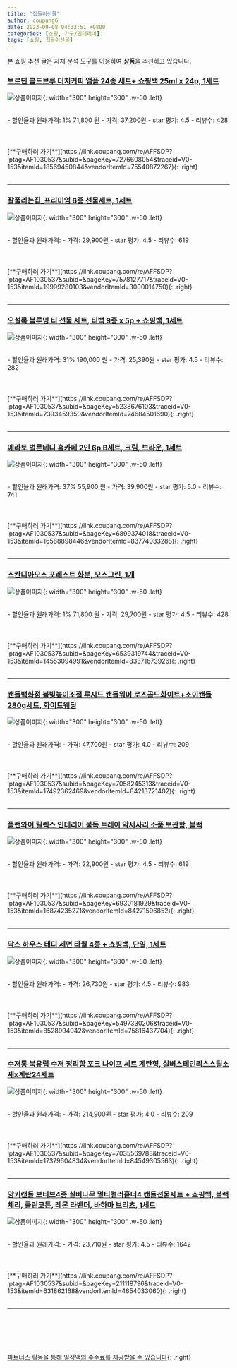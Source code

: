 ```yaml
---
title: "집들이선물"
author: coupang6
date: 2023-09-08 04:33:51 +0800
categories: [쇼핑, 가구/인테리어]
tags: [쇼핑, 집들이선물]
---
```


본 쇼핑 추천 글은 자체 분석 도구를 이용하여 [**상품**](https://link.coupang.com/a/bao1ui)을 추천하고 있습니다.

### [보르딘 콜드브루 더치커피 앰플 24종 세트+ 쇼핑백 25ml x 24p, 1세트](https://link.coupang.com/re/AFFSDP?lptag=AF1030537&subid=&pageKey=7276608054&traceid=V0-153&itemId=18569450844&vendorItemId=75540872267)

![상품이미지](https://thumbnail7.coupangcdn.com/thumbnails/remote/230x230ex/image/retail/images/1170893581062443-373be39d-dce1-4f42-8d42-b143f836491d.jpg){: width="300" height="300" .w-50 .left}


<br>
- 할인율과 원래가격: 1%  71,800   원
- 가격: 37,200원
- star 평가: 4.5
- 리뷰수: 428
<br>
<br>
<br>
<br>
[**구매하러 가기**](https://link.coupang.com/re/AFFSDP?lptag=AF1030537&subid=&pageKey=7276608054&traceid=V0-153&itemId=18569450844&vendorItemId=75540872267){: .right}
<br>
<br>

---

### [잘풀리는집_프리미엄 6종 선물세트, 1세트](https://link.coupang.com/re/AFFSDP?lptag=AF1030537&subid=&pageKey=7578127717&traceid=V0-153&itemId=19999280103&vendorItemId=3000014750)

![상품이미지](https://thumbnail9.coupangcdn.com/thumbnails/remote/230x230ex/image/retail/images/1138037935853280-56d75b7c-ab4d-4c15-8f9a-9e7ee6202cdb.jpg){: width="300" height="300" .w-50 .left}


<br>
- 할인율과 원래가격: 
- 가격: 29,900원
- star 평가: 4.5
- 리뷰수: 619
<br>
<br>
<br>
<br>
[**구매하러 가기**](https://link.coupang.com/re/AFFSDP?lptag=AF1030537&subid=&pageKey=7578127717&traceid=V0-153&itemId=19999280103&vendorItemId=3000014750){: .right}
<br>
<br>

---

### [오설록 블루밍 티 선물 세트, 티백 9종 x 5p + 쇼핑백, 1세트](https://link.coupang.com/re/AFFSDP?lptag=AF1030537&subid=&pageKey=5238676103&traceid=V0-153&itemId=7393459350&vendorItemId=74684501690)

![상품이미지](https://thumbnail7.coupangcdn.com/thumbnails/remote/230x230ex/image/retail/images/4563544087119011-4cfca7e5-0bec-4c48-99d4-2a1af97afcf4.jpg){: width="300" height="300" .w-50 .left}


<br>
- 할인율과 원래가격: 31%  190,000   원
- 가격: 25,390원
- star 평가: 4.5
- 리뷰수: 282
<br>
<br>
<br>
<br>
[**구매하러 가기**](https://link.coupang.com/re/AFFSDP?lptag=AF1030537&subid=&pageKey=5238676103&traceid=V0-153&itemId=7393459350&vendorItemId=74684501690){: .right}
<br>
<br>

---

### [에라토 벌룬테디 홈카페 2인 6p B세트, 크림, 브라운, 1세트](https://link.coupang.com/re/AFFSDP?lptag=AF1030537&subid=&pageKey=6899374018&traceid=V0-153&itemId=16588898446&vendorItemId=83774033288)

![상품이미지](https://thumbnail8.coupangcdn.com/thumbnails/remote/230x230ex/image/retail/images/2962812777549512-899e7a9a-6edc-4913-aa09-0d5f26729b96.jpg){: width="300" height="300" .w-50 .left}


<br>
- 할인율과 원래가격: 37%  55,900   원
- 가격: 39,900원
- star 평가: 5.0
- 리뷰수: 741
<br>
<br>
<br>
<br>
[**구매하러 가기**](https://link.coupang.com/re/AFFSDP?lptag=AF1030537&subid=&pageKey=6899374018&traceid=V0-153&itemId=16588898446&vendorItemId=83774033288){: .right}
<br>
<br>

---

### [스칸디아모스 포레스트 화분, 모스그린, 1개](https://link.coupang.com/re/AFFSDP?lptag=AF1030537&subid=&pageKey=6539319744&traceid=V0-153&itemId=14553094991&vendorItemId=83371673926)

![상품이미지](https://thumbnail10.coupangcdn.com/thumbnails/remote/230x230ex/image/vendor_inventory/30c0/1686c21c1103455a09b5d8eab349dc7038d83bc0df1ffcce098ec146997c.jpg){: width="300" height="300" .w-50 .left}


<br>
- 할인율과 원래가격: 1%  71,800   원
- 가격: 29,700원
- star 평가: 4.5
- 리뷰수: 428
<br>
<br>
<br>
<br>
[**구매하러 가기**](https://link.coupang.com/re/AFFSDP?lptag=AF1030537&subid=&pageKey=6539319744&traceid=V0-153&itemId=14553094991&vendorItemId=83371673926){: .right}
<br>
<br>

---

### [캔들백화점 불빛높이조절 루시드 캔들워머 로즈골드화이트+소이캔들 280g세트, 화이트웨딩](https://link.coupang.com/re/AFFSDP?lptag=AF1030537&subid=&pageKey=7058245313&traceid=V0-153&itemId=17492362469&vendorItemId=84213721402)

![상품이미지](https://thumbnail8.coupangcdn.com/thumbnails/remote/230x230ex/image/retail/images/3001386175675235-5cf376d7-51b2-4ccd-a7fc-d5d2a03351d4.jpg){: width="300" height="300" .w-50 .left}


<br>
- 할인율과 원래가격: 
- 가격: 47,700원
- star 평가: 4.0
- 리뷰수: 209
<br>
<br>
<br>
<br>
[**구매하러 가기**](https://link.coupang.com/re/AFFSDP?lptag=AF1030537&subid=&pageKey=7058245313&traceid=V0-153&itemId=17492362469&vendorItemId=84213721402){: .right}
<br>
<br>

---

### [플랜와이 릴렉스 인테리어 불독 트레이 악세사리 소품 보관함, 블랙](https://link.coupang.com/re/AFFSDP?lptag=AF1030537&subid=&pageKey=6930181929&traceid=V0-153&itemId=16874235271&vendorItemId=84271596852)

![상품이미지](https://thumbnail6.coupangcdn.com/thumbnails/remote/230x230ex/image/vendor_inventory/4964/7798f408331169751bf2b5ea2bc8b9b64b0c3560d116d96ee621bae3cbae.jpg){: width="300" height="300" .w-50 .left}


<br>
- 할인율과 원래가격: 
- 가격: 22,900원
- star 평가: 4.5
- 리뷰수: 619
<br>
<br>
<br>
<br>
[**구매하러 가기**](https://link.coupang.com/re/AFFSDP?lptag=AF1030537&subid=&pageKey=6930181929&traceid=V0-153&itemId=16874235271&vendorItemId=84271596852){: .right}
<br>
<br>

---

### [닥스 하우스 테디 세면 타월 4종 + 쇼핑백, 단일, 1세트](https://link.coupang.com/re/AFFSDP?lptag=AF1030537&subid=&pageKey=5497330206&traceid=V0-153&itemId=8528994942&vendorItemId=75816437704)

![상품이미지](https://thumbnail7.coupangcdn.com/thumbnails/remote/230x230ex/image/rs_quotation_api/cfpbbzs4/032da428a99945dea0cfa19c9d2ba2cb.jpg){: width="300" height="300" .w-50 .left}


<br>
- 할인율과 원래가격: 
- 가격: 26,730원
- star 평가: 4.5
- 리뷰수: 983
<br>
<br>
<br>
<br>
[**구매하러 가기**](https://link.coupang.com/re/AFFSDP?lptag=AF1030537&subid=&pageKey=5497330206&traceid=V0-153&itemId=8528994942&vendorItemId=75816437704){: .right}
<br>
<br>

---

### [수저통 북유럽 수저 정리함 포크 나이프 세트 계란형, 실버스테인리스스틸소재x계란24세트](https://link.coupang.com/re/AFFSDP?lptag=AF1030537&subid=&pageKey=7035569783&traceid=V0-153&itemId=17379604834&vendorItemId=84549305563)

![상품이미지](https://thumbnail8.coupangcdn.com/thumbnails/remote/230x230ex/image/vendor_inventory/6781/1b64bd27e403b7cf63b33d497dc8b2c1333cd33dac93b289480e59061e22.jpg){: width="300" height="300" .w-50 .left}


<br>
- 할인율과 원래가격: 
- 가격: 214,900원
- star 평가: 4.0
- 리뷰수: 209
<br>
<br>
<br>
<br>
[**구매하러 가기**](https://link.coupang.com/re/AFFSDP?lptag=AF1030537&subid=&pageKey=7035569783&traceid=V0-153&itemId=17379604834&vendorItemId=84549305563){: .right}
<br>
<br>

---

### [양키캔들 보티브4종 실버나무 멀티컬러홀더4 캔들선물세트 + 쇼핑백, 블랙체리, 클린코튼, 레몬 라벤더, 바하마 브리츠, 1세트](https://link.coupang.com/re/AFFSDP?lptag=AF1030537&subid=&pageKey=211119796&traceid=V0-153&itemId=631862168&vendorItemId=4654033060)

![상품이미지](https://thumbnail9.coupangcdn.com/thumbnails/remote/230x230ex/image/retail/images/863711723344743-93d33ff1-2ba9-4478-8ab8-902ab65adb2a.jpg){: width="300" height="300" .w-50 .left}


<br>
- 할인율과 원래가격: 
- 가격: 23,710원
- star 평가: 4.5
- 리뷰수: 1642
<br>
<br>
<br>
<br>
[**구매하러 가기**](https://link.coupang.com/re/AFFSDP?lptag=AF1030537&subid=&pageKey=211119796&traceid=V0-153&itemId=631862168&vendorItemId=4654033060){: .right}
<br>
<br>

---
<br><br><br><br><br> [파트너스 활동을 통해 일정액의 수수료를 제공받을 수 있습니다](https://link.coupang.com/a/bao1ui){: .right}